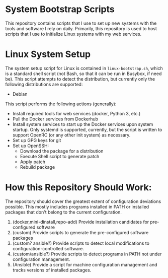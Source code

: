 # System Bootstrap Scripts

This repository contains scripts that I use to set up new systems with the
tools and software I rely on daily. Primarily, this repository is used to host
scripts that I use to initialize Linux systems with my web services.

# Linux System Setup

The system setup script for Linux is contained in `linux-bootstrap.sh`, which
is a standard shell script (not Bash, so that it can be run in Busybox, if need
be). This script attempts to detect the distribution, but currently only the
following distributions are supported:

* Debian

This script performs the following actions (generally):

* Install required tools for web services (docker, Python 3, etc.)
* Pull the Docker services from Dockerhub
* Install system services to start up the Docker services upon system startup.
  Only systemd is supported, currently, but the script is written to support
  OpenRC (or any other init system) as necessary.
* Set up GPG keys for git
* Set up OpenSSH:
  - Download the package for a distribution
  - Execute Shell script to generate patch
  - Apply patch
  - Rebuild package

# How this Repository Should Work:

The repository should cover the greatest extent of configuration deviations
possible. This mostly includes programs installed in PATH or installed packages
that don't belong to the current configuration.

1. (docker,mini-dinstall,repo-add) Provide installation candidates for
   pre-configured software
2. (custom) Provide scripts to generate the pre-configured software packages
3. (custom? ansible?) Provide scripts to detect local modifications to
   configuration-controlled software.
3. (custom/ansible?) Provide scripts to detect programs in PATH not under
   configuration management.
4. (Ansible) Provide a script for machine configuration management and tracks
   versions of installed packages.
